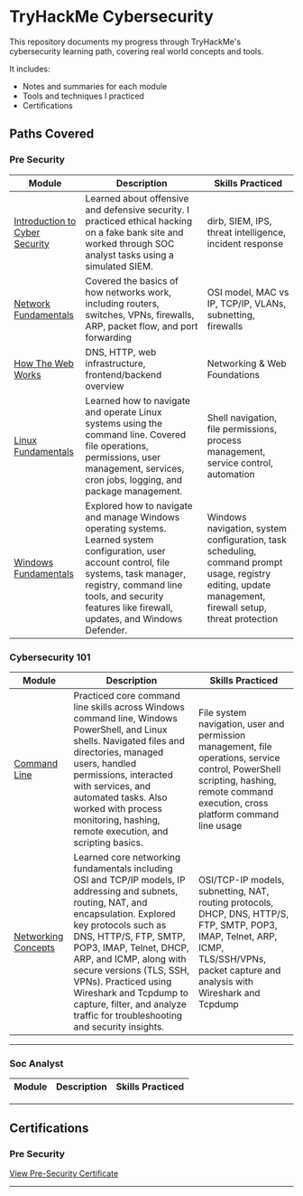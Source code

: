 # TryHackMe Cybersecurity 

This repository documents my progress through TryHackMe's cybersecurity learning path, covering real world concepts and tools.

It includes:

- Notes and summaries for each module
- Tools and techniques I practiced
- Certifications

##  Paths Covered

###  Pre Security
| Module | Description | Skills Practiced |
|--------|-------------|------------------|
| [Introduction to Cyber Security](./pre-security/introduction-to-cyber-security) | Learned about offensive and defensive security. I practiced ethical hacking on a fake bank site and worked through SOC analyst tasks using a simulated SIEM. | dirb, SIEM, IPS, threat intelligence, incident response |
| [Network Fundamentals](./pre-security/network-fundamentals) | Covered the basics of how networks work, including routers, switches, VPNs, firewalls, ARP, packet flow, and port forwarding | OSI model, MAC vs IP, TCP/IP, VLANs, subnetting, firewalls |
| [How The Web Works](./pre-security/how-the-web-works) | DNS, HTTP, web infrastructure, frontend/backend overview | Networking & Web Foundations |
[Linux Fundamentals](./pre-security/linux-fundamentals) | Learned how to navigate and operate Linux systems using the command line. Covered file operations, permissions, user management, services, cron jobs, logging, and package management. | Shell navigation, file permissions, process management, service control, automation
| [Windows Fundamentals](./pre-security/windows-fundamentals) | Explored how to navigate and manage Windows operating systems. Learned system configuration, user account control, file systems, task manager, registry, command line tools, and security features like firewall, updates, and Windows Defender. | Windows navigation, system configuration, task scheduling, command prompt usage, registry editing, update management, firewall setup, threat protection |

### Cybersecurity 101
| Module | Description | Skills Practiced |
|--------|-------------|------------------|
| [Command Line](./cybersecurity-101/command-line) | Practiced core command line skills across Windows command line, Windows PowerShell, and Linux shells. Navigated files and directories, managed users, handled permissions, interacted with services, and automated tasks. Also worked with process monitoring, hashing, remote execution, and scripting basics. | File system navigation, user and permission management, file operations, service control, PowerShell scripting, hashing, remote command execution, cross platform command line usage |
| [Networking Concepts](./cybersecurity-101/networking-concepts) | Learned core networking fundamentals including OSI and TCP/IP models, IP addressing and subnets, routing, NAT, and encapsulation. Explored key protocols such as DNS, HTTP/S, FTP, SMTP, POP3, IMAP, Telnet, DHCP, ARP, and ICMP, along with secure versions (TLS, SSH, VPNs). Practiced using Wireshark and Tcpdump to capture, filter, and analyze traffic for troubleshooting and security insights. | OSI/TCP-IP models, subnetting, NAT, routing protocols, DHCP, DNS, HTTP/S, FTP, SMTP, POP3, IMAP, Telnet, ARP, ICMP, TLS/SSH/VPNs, packet capture and analysis with Wireshark and Tcpdump
---

### Soc Analyst
| Module | Description | Skills Practiced |
|--------|-------------|------------------|
---------

## Certifications

### Pre Security 
[View Pre-Security Certificate](./pre-security/certification.pdf)


---
